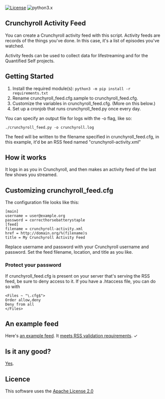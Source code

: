 [![License](https://img.shields.io/badge/license-MIT_license-blue.svg)](https://raw.githubusercontent.com/dblume/crunchyroll-activity-feed/main/LICENSE.txt)
![python3.x](https://img.shields.io/badge/python-3.x-green.svg)

## Crunchyroll Activity Feed

You can create a Crunchyroll activity feed with this script. Activity feeds are
records of the things you've done. In this case, it's a list of episodes
you've watched.

Activity feeds can be used to collect data for lifestreaming and for the Quantified
Self projects.

## Getting Started

1. Install the required module(s):  `python3 -m pip install -r requirements.txt`
2. Rename crunchyroll\_feed.cfg.sample to crunchyroll\_feed.cfg.
3. Customize the variables in crunchyroll\_feed.cfg. (More on this below.)
4. Set up a cronjob that runs crunchyroll\_feed.py once every day.

You can specify an output file for logs with the -o flag, like so:

    ./crunchyroll_feed.py -o crunchyroll.log

The feed will be written to the filename specified in crunchyroll\_feed.cfg, in this
example, it'd be an RSS feed named "crunchyroll-activity.xml"

## How it works

It logs in as you in Crunchyroll, and then makes an activity feed of the last
few shows you streamed.

## Customizing crunchyroll\_feed.cfg

The configuration file looks like this:

    [main]
    username = user@example.org
    password = correcthorsebatterystaple
    [feed]
    filename = crunchyroll-activity.xml
    href = http://domain.org/%(filename)s
    title = My Crunchyroll Activity Feed

Replace username and password with your Crunchyroll username and password. Set the
feed filename, location, and title as you like.

### Protect your password

If crunchyroll\_feed.cfg is present on your server that's serving the RSS feed, be sure
to deny access to it. If you have a .htaccess file, you can do so with

    <Files ~ "\.cfg$">
    Order allow,deny
    Deny from all
    </Files>


## An example feed

Here's [an example feed](http://feed.dlma.com/crunchyroll-activity.xml). It [meets RSS validation requirements](https://validator.w3.org/feed/check.cgi?url=http%3A//feed.dlma.com/crunchyroll-activity.xml). &check;

## Is it any good?

[Yes](https://news.ycombinator.com/item?id=3067434).

## Licence

This software uses the [Apache License 2.0](https://raw.githubusercontent.com/dblume/crunchyroll-activity-feed/main/LICENSE)
